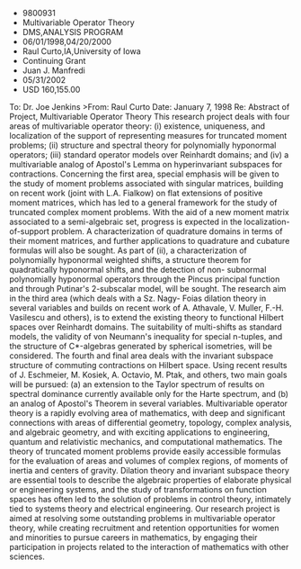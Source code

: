 
* 9800931
* Multivariable Operator Theory
* DMS,ANALYSIS PROGRAM
* 06/01/1998,04/20/2000
* Raul Curto,IA,University of Iowa
* Continuing Grant
* Juan J. Manfredi
* 05/31/2002
* USD 160,155.00

To: Dr. Joe Jenkins >From: Raul Curto Date: January 7, 1998 Re: Abstract of
Project, Multivariable Operator Theory This research project deals with four
areas of multivariable operator theory: (i) existence, uniqueness, and
localization of the support of representing measures for truncated moment
problems; (ii) structure and spectral theory for polynomially hyponormal
operators; (iii) standard operator models over Reinhardt domains; and (iv) a
multivariable analog of Apostol's Lemma on hyperinvariant subspaces for
contractions. Concerning the first area, special emphasis will be given to the
study of moment problems associated with singular matrices, building on recent
work (joint with L.A. Fialkow) on flat extensions of positive moment matrices,
which has led to a general framework for the study of truncated complex moment
problems. With the aid of a new moment matrix associated to a semi-algebraic
set, progress is expected in the localization-of-support problem. A
characterization of quadrature domains in terms of their moment matrices, and
further applications to quadrature and cubature formulas will also be sought. As
part of (ii), a characterization of polynomially hyponormal weighted shifts, a
structure theorem for quadratically hyponormal shifts, and the detection of non-
subnormal polynomially hyponormal operators through the Pincus principal
function and through Putinar's 2-subscalar model, will be sought. The research
aim in the third area (which deals with a Sz. Nagy- Foias dilation theory in
several variables and builds on recent work of A. Athavale, V. Muller, F.-H.
Vasilescu and others), is to extend the existing theory to functional Hilbert
spaces over Reinhardt domains. The suitability of multi-shifts as standard
models, the validity of von Neumann's inequality for special n-tuples, and the
structure of C*-algebras generated by spherical isometries, will be considered.
The fourth and final area deals with the invariant subspace structure of
commuting contractions on Hilbert space. Using recent results of J. Eschmeier,
M. Kosiek, A. Octavio, M. Ptak, and others, two main goals will be pursued: (a)
an extension to the Taylor spectrum of results on spectral dominance currently
available only for the Harte spectrum, and (b) an analog of Apostol's Theorem in
several variables. Multivariable operator theory is a rapidly evolving area of
mathematics, with deep and significant connections with areas of differential
geometry, topology, complex analysis, and algebraic geometry, and with exciting
applications to engineering, quantum and relativistic mechanics, and
computational mathematics. The theory of truncated moment problems provide
easily accessible formulas for the evaluation of areas and volumes of complex
regions, of moments of inertia and centers of gravity. Dilation theory and
invariant subspace theory are essential tools to describe the algebraic
properties of elaborate physical or engineering systems, and the study of
transformations on function spaces has often led to the solution of problems in
control theory, intimately tied to systems theory and electrical engineering.
Our research project is aimed at resolving some outstanding problems in
multivariable operator theory, while creating recruitment and retention
opportunities for women and minorities to pursue careers in mathematics, by
engaging their participation in projects related to the interaction of
mathematics with other sciences.
